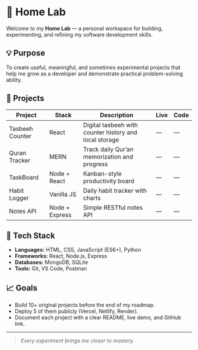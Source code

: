 # 🧪 Home Lab

Welcome to my **Home Lab** — a personal workspace for building, experimenting, and refining my software development skills.

## 💡 Purpose
To create useful, meaningful, and sometimes experimental projects that help me grow as a developer and demonstrate practical problem-solving ability.

## 🧩 Projects
| Project | Stack | Description | Live | Code |
|----------|--------|-------------|------|------|
| Tasbeeh Counter | React | Digital tasbeeh with counter history and local storage | — | — |
| Quran Tracker | MERN | Track daily Qur’an memorization and progress | — | — |
| TaskBoard | Node + React | Kanban-style productivity board | — | — |
| Habit Logger | Vanilla JS | Daily habit tracker with charts | — | — |
| Notes API | Node + Express | Simple RESTful notes API | — | — |

## 🧰 Tech Stack
- **Languages:** HTML, CSS, JavaScript (ES6+), Python  
- **Frameworks:** React, Node.js, Express  
- **Databases:** MongoDB, SQLite  
- **Tools:** Git, VS Code, Postman  

## 📈 Goals
- Build 10+ original projects before the end of my roadmap.  
- Deploy 5 of them publicly (Vercel, Netlify, Render).  
- Document each project with a clear README, live demo, and GitHub link.  

---

> *Every experiment brings me closer to mastery.*
